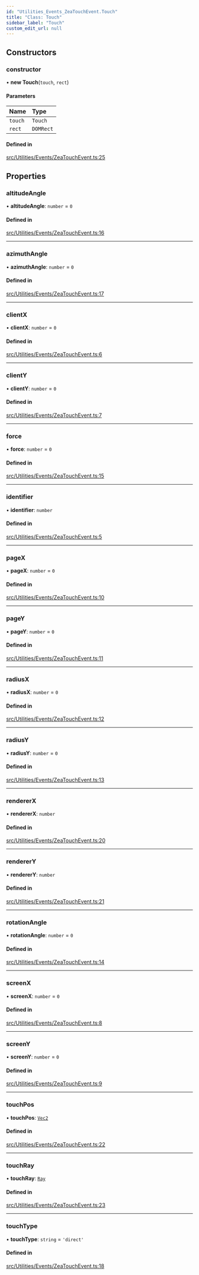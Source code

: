 ```yaml
---
id: "Utilities_Events_ZeaTouchEvent.Touch"
title: "Class: Touch"
sidebar_label: "Touch"
custom_edit_url: null
---
```




## Constructors

### constructor

• **new Touch**(`touch`, `rect`)

#### Parameters

| Name | Type |
| :------ | :------ |
| `touch` | `Touch` |
| `rect` | `DOMRect` |

#### Defined in

[src/Utilities/Events/ZeaTouchEvent.ts:25](https://github.com/ZeaInc/zea-engine/blob/61f5bb376/src/Utilities/Events/ZeaTouchEvent.ts#L25)

## Properties

### altitudeAngle

• **altitudeAngle**: `number` = `0`

#### Defined in

[src/Utilities/Events/ZeaTouchEvent.ts:16](https://github.com/ZeaInc/zea-engine/blob/61f5bb376/src/Utilities/Events/ZeaTouchEvent.ts#L16)

___

### azimuthAngle

• **azimuthAngle**: `number` = `0`

#### Defined in

[src/Utilities/Events/ZeaTouchEvent.ts:17](https://github.com/ZeaInc/zea-engine/blob/61f5bb376/src/Utilities/Events/ZeaTouchEvent.ts#L17)

___

### clientX

• **clientX**: `number` = `0`

#### Defined in

[src/Utilities/Events/ZeaTouchEvent.ts:6](https://github.com/ZeaInc/zea-engine/blob/61f5bb376/src/Utilities/Events/ZeaTouchEvent.ts#L6)

___

### clientY

• **clientY**: `number` = `0`

#### Defined in

[src/Utilities/Events/ZeaTouchEvent.ts:7](https://github.com/ZeaInc/zea-engine/blob/61f5bb376/src/Utilities/Events/ZeaTouchEvent.ts#L7)

___

### force

• **force**: `number` = `0`

#### Defined in

[src/Utilities/Events/ZeaTouchEvent.ts:15](https://github.com/ZeaInc/zea-engine/blob/61f5bb376/src/Utilities/Events/ZeaTouchEvent.ts#L15)

___

### identifier

• **identifier**: `number`

#### Defined in

[src/Utilities/Events/ZeaTouchEvent.ts:5](https://github.com/ZeaInc/zea-engine/blob/61f5bb376/src/Utilities/Events/ZeaTouchEvent.ts#L5)

___

### pageX

• **pageX**: `number` = `0`

#### Defined in

[src/Utilities/Events/ZeaTouchEvent.ts:10](https://github.com/ZeaInc/zea-engine/blob/61f5bb376/src/Utilities/Events/ZeaTouchEvent.ts#L10)

___

### pageY

• **pageY**: `number` = `0`

#### Defined in

[src/Utilities/Events/ZeaTouchEvent.ts:11](https://github.com/ZeaInc/zea-engine/blob/61f5bb376/src/Utilities/Events/ZeaTouchEvent.ts#L11)

___

### radiusX

• **radiusX**: `number` = `0`

#### Defined in

[src/Utilities/Events/ZeaTouchEvent.ts:12](https://github.com/ZeaInc/zea-engine/blob/61f5bb376/src/Utilities/Events/ZeaTouchEvent.ts#L12)

___

### radiusY

• **radiusY**: `number` = `0`

#### Defined in

[src/Utilities/Events/ZeaTouchEvent.ts:13](https://github.com/ZeaInc/zea-engine/blob/61f5bb376/src/Utilities/Events/ZeaTouchEvent.ts#L13)

___

### rendererX

• **rendererX**: `number`

#### Defined in

[src/Utilities/Events/ZeaTouchEvent.ts:20](https://github.com/ZeaInc/zea-engine/blob/61f5bb376/src/Utilities/Events/ZeaTouchEvent.ts#L20)

___

### rendererY

• **rendererY**: `number`

#### Defined in

[src/Utilities/Events/ZeaTouchEvent.ts:21](https://github.com/ZeaInc/zea-engine/blob/61f5bb376/src/Utilities/Events/ZeaTouchEvent.ts#L21)

___

### rotationAngle

• **rotationAngle**: `number` = `0`

#### Defined in

[src/Utilities/Events/ZeaTouchEvent.ts:14](https://github.com/ZeaInc/zea-engine/blob/61f5bb376/src/Utilities/Events/ZeaTouchEvent.ts#L14)

___

### screenX

• **screenX**: `number` = `0`

#### Defined in

[src/Utilities/Events/ZeaTouchEvent.ts:8](https://github.com/ZeaInc/zea-engine/blob/61f5bb376/src/Utilities/Events/ZeaTouchEvent.ts#L8)

___

### screenY

• **screenY**: `number` = `0`

#### Defined in

[src/Utilities/Events/ZeaTouchEvent.ts:9](https://github.com/ZeaInc/zea-engine/blob/61f5bb376/src/Utilities/Events/ZeaTouchEvent.ts#L9)

___

### touchPos

• **touchPos**: [`Vec2`](../../Math/Math_Vec2.Vec2)

#### Defined in

[src/Utilities/Events/ZeaTouchEvent.ts:22](https://github.com/ZeaInc/zea-engine/blob/61f5bb376/src/Utilities/Events/ZeaTouchEvent.ts#L22)

___

### touchRay

• **touchRay**: [`Ray`](../../Math/Math_Ray.Ray)

#### Defined in

[src/Utilities/Events/ZeaTouchEvent.ts:23](https://github.com/ZeaInc/zea-engine/blob/61f5bb376/src/Utilities/Events/ZeaTouchEvent.ts#L23)

___

### touchType

• **touchType**: `string` = `'direct'`

#### Defined in

[src/Utilities/Events/ZeaTouchEvent.ts:18](https://github.com/ZeaInc/zea-engine/blob/61f5bb376/src/Utilities/Events/ZeaTouchEvent.ts#L18)

